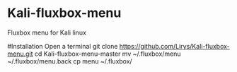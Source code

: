 # Kali-fluxbox-menu
Fluxbox menu for Kali linux

#Installation
Open a terminal
git clone https://github.com/Lirys/Kali-fluxbox-menu.git
cd Kali-fluxbox-menu-master
mv ~/.fluxbox/menu ~/.fluxbox/menu.back
cp menu ~/.fluxbox/
